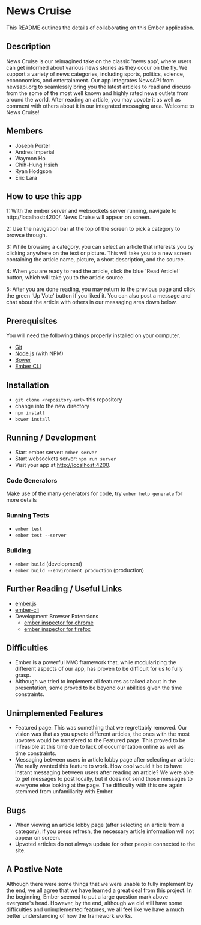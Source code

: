 # News Cruise

This README outlines the details of collaborating on this Ember application.

## Description
News Cruise is our reimagined take on the classic 'news app', where users can get informed about various news stories as they occur on the fly. We support a variety of news categories, including sports, politics, science, econonomics, and entertainment. Our app integrates NewsAPI from newsapi.org to seamlessly bring you the latest articles to read and discuss from the some of the most well known and highly rated news outlets from around the world. After reading an article, you may upvote it as well as comment with others about it in our integrated messaging area. Welcome to News Cruise!

## Members
* Joseph Porter
* Andres Imperial
* Waymon Ho
* Chih-Hung Hsieh
* Ryan Hodgson
* Eric Lara

## How to use this app
1: With the ember server and websockets server running, navigate to http://localhost:4200/. News Cruise will appear on screen.

2: Use the navigation bar at the top of the screen to pick a category to browse through.

3: While browsing a category, you can select an article that interests you by clicking anywhere on the text or picture. This will take you to a new screen containing the article name, picture, a short description, and the source.

4: When you are ready to read the article, click the blue 'Read Article!' button, which will take you to the article source.

5: After you are done reading, you may return to the previous page and click the green 'Up Vote' button if you liked it. You can also post a message and chat about the article with others in our messaging area down below.

## Prerequisites

You will need the following things properly installed on your computer.

* [Git](http://git-scm.com/)
* [Node.js](http://nodejs.org/) (with NPM)
* [Bower](http://bower.io/)
* [Ember CLI](http://ember-cli.com/)

## Installation

* `git clone <repository-url>` this repository
* change into the new directory
* `npm install`
* `bower install`

## Running / Development

* Start ember server: `ember server`
* Start websockets server: `npm run server`
* Visit your app at [http://localhost:4200](http://localhost:4200).

### Code Generators

Make use of the many generators for code, try `ember help generate` for more details

### Running Tests

* `ember test`
* `ember test --server`

### Building

* `ember build` (development)
* `ember build --environment production` (production)

## Further Reading / Useful Links

* [ember.js](http://emberjs.com/)
* [ember-cli](http://ember-cli.com/)
* Development Browser Extensions
  * [ember inspector for chrome](https://chrome.google.com/webstore/detail/ember-inspector/bmdblncegkenkacieihfhpjfppoconhi)
  * [ember inspector for firefox](https://addons.mozilla.org/en-US/firefox/addon/ember-inspector/)

## Difficulties
* Ember is a powerful MVC framework that, while modularizing the different aspects of our app, has proven to be difficult for us to fully grasp.
* Although we tried to implement all features as talked about in the presentation, some proved to be beyond our abilities given the time constraints.

## Unimplemented Features
* Featured page: This was something that we regrettably removed. Our vision was that as you upvote different articles, the ones with the most upvotes would be transfered to the Featured page. This proved to be infeasible at this time due to lack of documentation online as well as time constraints.
* Messaging between users in article lobby page after selecting an article: We really wanted this feature to work. How cool would it be to have instant messaging between users after reading an article? We were able to get messages to post locally, but it does not send those messages to everyone else looking at the page. The difficulty with this one again stemmed from unfamiliarity with Ember.

## Bugs
* When viewing an article lobby page (after selecting an article from a category), if you press refresh, the necessary article information will not appear on screen.
* Upvoted articles do not always update for other people connected to the site.

## A Postive Note
Although there were some things that we were unable to fully implement by the end, we all agree that we have learned a great deal from this project. In the beginning, Ember seemed to put a large question mark above everyone's head. However, by the end, although we did still have some difficulties and unimplemented features, we all feel like we have a much better understanding of how the framework works.
